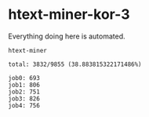 # htext-miner-kor-3

Everything doing here is automated.

```
htext-miner

total: 3832/9855 (38.883815322171486%)

job0: 693
job1: 806
job2: 751
job3: 826
job4: 756
```